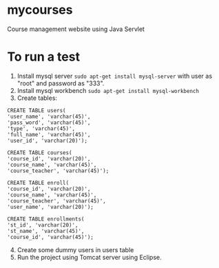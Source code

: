 # mycourses
Course management website using Java Servlet

# To run a test
1. Install mysql server `sudo apt-get install mysql-server` with user as "root" and password as "333".
2. Install mysql workbench `sudo apt-get install mysql-workbench`
3. Create tables:
```
CREATE TABLE users(
'user_name', 'varchar(45)',
'pass_word', 'varchar(45)',
'type', 'varchar(45)',
'full_name', 'varchar(45)',
'user_id', 'varchar(20)');

CREATE TABLE courses(
'course_id', 'varchar(20)',
'course_name', 'varchar(45)',
'course_teacher', 'varchar(45)');

CREATE TABLE enroll(
'course_id', 'varchar(20)',
'course_name', 'varchar(45)',
'course_teacher', 'varchar(45)',
'user_name', 'varchar(20)');

CREATE TABLE enrollments(
'st_id', 'varchar(20)',
'st_name', 'varchar(45)',
'course_id', 'varchar(45)');
```

4. Create some dummy users in users table
5. Run the project using Tomcat server using Eclipse.
